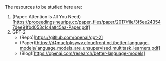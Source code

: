 The resources to be studied here are:
1. (Paper: Attention Is All You Need)[https://proceedings.neurips.cc/paper_files/paper/2017/file/3f5ee243547dee91fbd053c1c4a845aa-Paper.pdf]
2. GPT-2
    - (Repo)[https://github.com/openai/gpt-2]
    - (Paper)[https://d4mucfpksywv.cloudfront.net/better-language-models/language_models_are_unsupervised_multitask_learners.pdf]
    - (Blog)[https://openai.com/research/better-language-models]